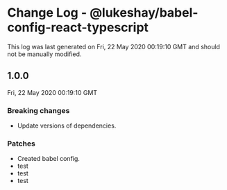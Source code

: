 # Change Log - @lukeshay/babel-config-react-typescript

This log was last generated on Fri, 22 May 2020 00:19:10 GMT and should not be manually modified.

## 1.0.0
Fri, 22 May 2020 00:19:10 GMT

### Breaking changes

- Update versions of dependencies.

### Patches

- Created babel config.
- test
- test
- test


